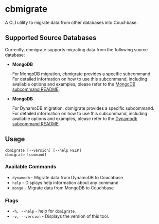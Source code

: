 # cbmigrate
A CLI utility to migrate data from other databases into Couchbase.

## Supported Source Databases
Currently, cbmigrate supports migrating data from the following source database:

- **MongoDB**

  For MongoDB migration, cbmigrate provides a specific subcommand. For detailed information on how to use this subcommand, including available options and examples, please refer to the [MongoDB subcommand README](cmd/mongo/README.md).

- **MongoDB**

  For DynamoDB migration, cbmigrate provides a specific subcommand. For detailed information on how to use this subcommand, including available options and examples, please refer to the [Dynamodb subcommand README](cmd/dynamodb/README.md).

## Usage
```
cbmigrate [--version] [--help HELP]
cbmigrate [command]
```

### Available Commands
- `dynamodb` - Migrate data from DynamoDB to Couchbase
- `help` - Displays help information about any command
- `mongo` - Migrate data from MongoDB to Couchbase

### Flags
- `-h, --help` - help for `cbmigrate`.
- `-v, --version` - Displays the version of this tool.
